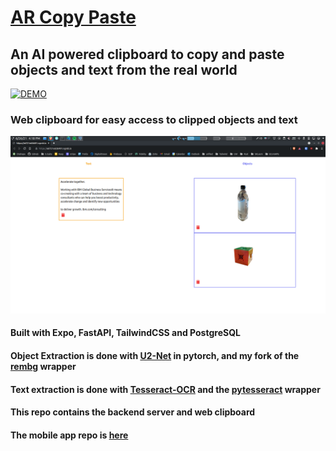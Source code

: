# <a href="https://youtu.be/SA_9b2Vizdg">AR Copy Paste</a>

## An AI powered clipboard to copy and paste objects and text from the real world

[![DEMO](https://img.youtube.com/vi/SA_9b2Vizdg/0.jpg)](https://www.youtube.com/watch?v=SA_9b2Vizdg)

### Web clipboard for easy access to clipped objects and text
<img src="https://raw.githubusercontent.com/calebjohn24/AR_Copy_Paste/master/clipboard.png">



#### Built with Expo, FastAPI, TailwindCSS and PostgreSQL
#### Object Extraction is done with <a href="https://github.com/xuebinqin/U-2-Net">U2-Net</a> in pytorch, and my fork of the <a href="https://github.com/calebjohn24/rembg">rembg</a> wrapper
#### Text extraction is done with <a href="https://github.com/tesseract-ocr/tesseract">Tesseract-OCR</a> and the <a href="https://github.com/madmaze/pytesseract">pytesseract</a> wrapper
#### This repo contains the backend server and web clipboard
#### The mobile app repo is <a href="https://github.com/calebjohn24/AR_Copy_Paste_Mobile">here</a>




